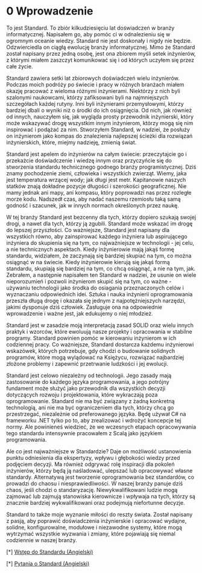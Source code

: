 ﻿# 0 Wprowadzenie

To jest Standard. To zbiór kilkudziesięciu lat doświadczeń w branży informatycznej. Napisałem go, aby pomóc ci w odnalezieniu się w ogromnym oceanie wiedzy. Standard nie jest doskonały i nigdy nie będzie.  Odzwierciedla on ciągłą ewolucję branży informatycznej. Mimo że Standard został napisany przez jedną osobę, jest ona zbiorem myśli setek inżynierów, z którymi miałem zaszczyt komunikować się i od których uczyłem się przez całe życie.

Standard zawiera setki lat zbiorowych doświadczeń wielu inżynierów. Podczas moich podróży po świecie i pracy w różnych branżach miałem okazję pracować z wieloma różnymi inżynierami. Niektórzy z nich byli szalonymi naukowcami, którzy zafiksowani  byli na najmniejszych szczegółach każdej rutyny. Inni byli inżynierami przemysłowymi, którzy bardziej dbali o wyniki niż o środki do ich osiągnięcia. Od nich, jak również od innych, nauczyłem się, jak wygląda prosty przewodnik inżynierski, który może wskazywać drogę wszystkim innym inżynierom, którzy mogą się nim inspirować i podążać za nim. Stworzyłem Standard, w nadziei, że posłuży on inżynierom jako kompas do znalezienia najlepszej ścieżki dla rozwiązań inżynierskich, które, miejmy nadzieję, zmienią świat.

Standard jest apelem do inżynierów na całym świecie: przeczytajcie go i przekażcie doświadczenie i wiedzę innym oraz przyczyńcie się do stworzenia standardu technicznego godnego branży programistycznej. Dziś znamy pochodzenie ziemi, człowieka i wszystkich zwierząt. Wiemy, jaka jest temperatura wrzącej wody; jak długi jest metr. Kapitanowie naszych statków znają dokładne pozycje długości i szerokości geograficznej. Nie mamy jednak ani mapy, ani kompasu, który poprowadzi nas przez rozległe morze kodu. Nadszedł czas, aby nadać naszemu rzemiosłu taką samą godność i szacunek, jak w innych normach określonych przez naukę.

W tej branży Standard jest bezcenny dla tych, którzy dopiero szukają swojej drogi, a nawet dla tych, którzy ją zgubili. Standard może wskazać im drogę do lepszej przyszłości. Co ważniejsze, Standard jest napisany dla wszystkich równo, aby zainspirować każdego inżyniera lub aspirującego inżyniera do skupienia się na tym, co najważniejsze w technologii - jej celu, a nie technicznych aspektach. Kiedy inżynierowie mają jakąś formę standardu, widziałem, że zaczynają się bardziej skupiać na tym, co można osiągnąć w na świecie. Kiedy inżynierowie kierują się jakąś formą standardu, skupiają się bardziej na tym, co chcą osiągnąć, a nie na tym, jak. Zebrałem, a następnie napisałem ten Standard w nadziei, że usunie on wiele nieporozumień i pozwoli inżynierom skupić się na tym, co ważne - używaniu technologii jako środka do osiagania przeznaczonych celów i wyznaczaniu odpowiednich idei. Sztuka i nauka inżynierii oprogramowania przeszła długą drogę i okazała się jednym z najpotężniejszych narzędzi, jakimi dysponuje dziś człowiek. Zasługuje ona na odpowiednie wprowadzenie i ważne jest, jak edukujemy o niej młodzież.

Standard jest w zasadzie moją interpretacją zasad SOLID oraz wielu innych praktyk i wzorców, które ewoluują nasze projekty i opracowania w stabilne programy. Standard powinien pomóc w kierowaniu inżynierom w ich codziennej pracy. Co ważniejsze, Standard dostarcza każdemu inżynierowi wskazówek, których potrzebuje, gdy chodzi o budowanie solidnych programów, które mogą wylądować na Księżycu, rozwiązać najbardziej złożone problemy i zapewnić przetrwanie ludzkości i jej ewolucji.

Standard jest celowo niezależny od technologii. Jego zasady mają zastosowanie do każdego języka programowania, a jego potrójny fundament może służyć jako przewodnik dla wszystkich decyzji dotyczących rozwoju i projektowania, które wykraczają poza oprogramowanie. Standard nie ma być związany z żadną konkretną technologią, ani nie ma być ograniczeniem dla tych, którzy chcą go przestrzegać, niezależnie od preferowanego języka. Będę używał C# na frameworku .NET tylko po to, aby zrealizować i wdrożyć koncepcje tej normy. Ale powinieneś wiedzieć, że we wczesnych etapach opracowywania tego standardu intensywnie pracowałem z Scalą jako językiem programowania.

Ale co jest najważniejsze w Standardzie? Daje on możliwość ustanowienia punktu odniesienia dla ekspertyzy, wpływu i głębokości wiedzy przed podjęciem decyzji. Ma również odgrywać rolę inspiracji dla pokoleń inżynierów, którzy będą ją naśladować, ulepszać lub opracowywać własne standardy. Alternatywą jest tworzenie oprogramowania bez standardów, co prowadzi do chaosu i niesprawiedliwości. W naszej branży panuje dziś chaos, jeśli chodzi o standaryzację. Niewykwalifikowani ludzie mogą zajmować lub zajmują stanowiska kierownicze i wpływaja na tych, którzy są znacznie bardziej wykwalifikowani oraz podejmują niefortunne decyzje.

Standard to także moje wyznanie miłości do reszty świata. Został napisany z pasją, aby poprawić doświadczenia inżynierskie i opracować wydajne, solidne, konfigurowalne, modułowe i niezawodne systemy, które mogą wytrzymać wszystkie wyzwania i zmiany, które pojawiają się niemal codziennie w naszej branży.

[*] [Wstęp do Standardu (Angielski)](https://www.youtube.com/watch?v=8PveoymxCok)

[*] [Pytania o Standard (Angielski)](https://www.youtube.com/watch?v=Au7G_y4BkbY)
